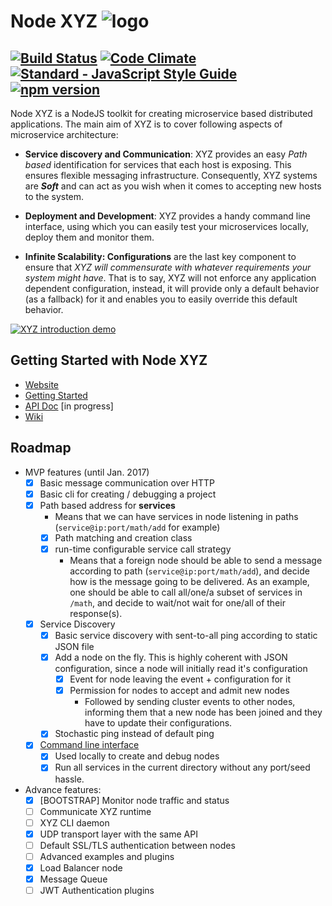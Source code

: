 
# Node XYZ ![logo]()

[![Build Status](https://travis-ci.org/node-xyz/xyz-core.svg?branch=master)](https://travis-ci.org/node-xyz/xyz-core)
[![Code Climate](https://codeclimate.com/github/node-xyz/xyz-core/badges/gpa.svg)](https://codeclimate.com/github/node-xyz/xyz-core)
[![Standard - JavaScript Style Guide](https://img.shields.io/badge/code_style-standard-brightgreen.svg)](http://standardjs.com/)
[![npm version](https://badge.fury.io/js/xyz-core.svg)](https://badge.fury.io/js/xyz-core)
---

Node XYZ is a NodeJS toolkit for creating microservice based distributed applications. The main aim of XYZ is to cover following aspects of microservice architecture:

  - **Service discovery and Communication**:
    XYZ provides an easy *Path based* identification for services that each host is exposing. This ensures flexible messaging infrastructure. Consequently, XYZ systems are ***Soft*** and can act as you wish when it comes to accepting new hosts to the system.

  - **Deployment and Development**:
    XYZ provides a handy command line interface, using which you can easily test your microservices locally, deploy them and monitor them.

  - **Infinite Scalability: Configurations** are the last key component to ensure that *XYZ will commensurate with whatever requirements your system might have*. That is to say, XYZ will not enforce any application dependent configuration, instead, it will provide only a default behavior (as a fallback) for it and enables you to easily override this default behavior.

[![XYZ introduction demo](https://img.youtube.com/vi/tFBvnUHnmAk/0.jpg)](https://www.youtube.com/watch?v=tFBvnUHnmAk)

## Getting Started with Node XYZ

- [Website](https://node-xyz.github.io)
- [Getting Started](https://node-xyz.github.io/documentations)
- [API Doc](https://node-xyz.github.io/apidoc) [in progress]
- [Wiki](https://github.com/node-xyz/xyz-core/wiki)

## Roadmap

- MVP features (until Jan. 2017)
  - [x] Basic message communication over HTTP
  - [x] Basic cli for creating / debugging a project
  - [x] Path based address for **services**
    - Means that we can have services in node listening in paths (`service@ip:port/math/add` for example)
    - [x] Path matching and creation class
    - [x] run-time configurable service call strategy
      - Means that a foreign node should be able to send a message according to path (`service@ip:port/math/add`), and decide how is the message going to be delivered. As an example, one should be able to call all/one/a subset of services in `/math`, and decide to wait/not wait for one/all of their response(s).
  - [x] Service Discovery
    - [x] Basic service discovery with sent-to-all ping according to static JSON file  
    - [x] Add a node on the fly. This is highly coherent with JSON configuration, since a node will initially read it's configuration
      - [x] Event for node leaving the event + configuration for it
      - [x] Permission for nodes to accept and admit new nodes
        - Followed by sending cluster events to other nodes, informing them that a new node has been joined and they have to update their configurations.
    - [x] Stochastic ping instead of default ping

  - [x] [Command line interface](https://github.com/node-xyz/xyz-cli)
    - [x] Used locally to create and debug nodes
    - [x] Run all services in the current directory without any port/seed hassle.

- Advance features:
  - [x] [BOOTSTRAP] Monitor node traffic and status
  - [ ] Communicate XYZ runtime
  - [ ] XYZ CLI daemon
  - [x] UDP transport layer with the same API
  - [ ] Default SSL/TLS authentication between nodes
  - [ ] Advanced examples and plugins
  - [x] Load Balancer node
  - [x] Message Queue
  - [ ] JWT Authentication plugins
